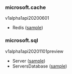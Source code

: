 ### microsoft.cache

v1alpha1api20200601

- Redis ([sample](https://github.com/Azure/azure-service-operator/hack/crossplane/config/samples/microsoft.cache/v1alpha1api20200601_redis.yaml))

### microsoft.sql

v1alpha1api20201101preview

- Server ([sample](https://github.com/Azure/azure-service-operator/hack/crossplane/config/samples/microsoft.sql/v1alpha1api20201101preview_server.yaml))
- ServersDatabase ([sample](https://github.com/Azure/azure-service-operator/hack/crossplane/config/samples/microsoft.sql/v1alpha1api20201101preview_serversdatabase.yaml))


